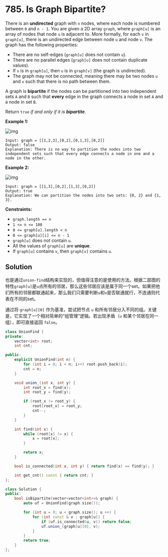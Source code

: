 # 785. Is Graph Bipartite?

There is an **undirected** graph with `n` nodes, where each node is numbered between `0` and `n - 1`. You are given a 2D array `graph`, where `graph[u]` is an array of nodes that node `u` is adjacent to. More formally, for each `v` in `graph[u]`, there is an undirected edge between node `u` and node `v`. The graph has the following properties:

- There are no self-edges (`graph[u]` does not contain `u`).
- There are no parallel edges (`graph[u]` does not contain duplicate values).
- If `v` is in `graph[u]`, then `u` is in `graph[v]` (the graph is undirected).
- The graph may not be connected, meaning there may be two nodes `u` and `v` such that there is no path between them.

A graph is **bipartite** if the nodes can be partitioned into two independent sets `A` and `B` such that **every** edge in the graph connects a node in set `A` and a node in set `B`.

Return `true` *if and only if it is **bipartite***.

 

**Example 1:**

![img](https://assets.leetcode.com/uploads/2020/10/21/bi2.jpg)

```
Input: graph = [[1,2,3],[0,2],[0,1,3],[0,2]]
Output: false
Explanation: There is no way to partition the nodes into two independent sets such that every edge connects a node in one and a node in the other.
```

**Example 2:**

![img](https://assets.leetcode.com/uploads/2020/10/21/bi1.jpg)

```
Input: graph = [[1,3],[0,2],[1,3],[0,2]]
Output: true
Explanation: We can partition the nodes into two sets: {0, 2} and {1, 3}.
```

 

**Constraints:**

- `graph.length == n`
- `1 <= n <= 100`
- `0 <= graph[u].length < n`
- `0 <= graph[u][i] <= n - 1`
- `graph[u]` does not contain `u`.
- All the values of `graph[u]` are **unique**.
- If `graph[u]` contains `v`, then `graph[v]` contains `u`.

## Solution

也是通过`union-find`结构来实现的，但值得注意的是使用的方法。根据二部图的特性`graph[u]`是`u`点所有的邻居，那么这些邻居应该是属于同一个set。如果把他们所有的邻居都联通起来，那么我们只需要判断`u`和`v`是否联通就行，不连通则代表在不同的set。

通过将 `graph[u][0]` 作为基准，尝试把节点 `u` 和所有邻居分入不同的组。关键是，它实现了一个相对简单的“组管理”逻辑。若出现矛盾（`u` 和某个邻居在同一组），即可直接返回 `false`。

```c++
class UnionFind {
private:
    vector<int> root;
    int cnt;

public:
    explicit UnionFind(int n) {
        for (int i = 0; i < n; i++) root.push_back(i);
        cnt = n;
    }

    void union_(int x, int y) {
        int root_x = find(x);
        int root_y = find(y);

        if (root_x != root_y) {
            root[root_x] = root_y;
            cnt--;
        }
    }

    int find(int x) {
        while (root[x] != x) {
            x = root[x];
        }

        return x;
    }

    bool is_connected(int x, int y) { return find(x) == find(y); }

    int get_cnt() const { return cnt; }
};

class Solution {
public:
    bool isBipartite(vector<vector<int>>& graph) {
        auto uf = UnionFind(graph.size());

        for (int u = 0; u < graph.size(); u ++) {
            for (int const & v : graph[u]) {
                if (uf.is_connected(u, v)) return false;
                uf.union_(graph[u][0], v);
            }
        }
        return true;
    }
};
```
